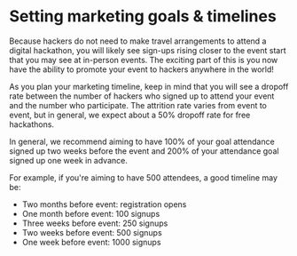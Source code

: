 # Setting marketing goals & timelines

Because hackers do not need to make travel arrangements to attend a digital hackathon, you will likely see sign-ups rising closer to the event start that you may see at in-person events. The exciting part of this is you now have the ability to promote your event to hackers anywhere in the world! 

As you plan your marketing timeline, keep in mind that you will see a dropoff rate between the number of hackers who signed up to attend your event and the number who participate. The attrition rate varies from event to event, but in general, we expect about a 50% dropoff rate for free hackathons. 

In general, we recommend aiming to have 100% of your goal attendance signed up two weeks before the event and 200% of your attendance goal signed up one week in advance. 

For example, if you're aiming to have 500 attendees, a good timeline may be: 

* Two months before event: registration opens 
* One month before event: 100 signups 
* Three weeks before event: 250 signups 
* Two weeks before event: 500 signups 
* One week before event: 1000 signups 



